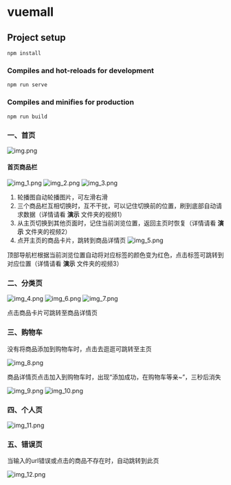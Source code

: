 # vuemall
## Project setup
```
npm install
```
### Compiles and hot-reloads for development
```
npm run serve
```
### Compiles and minifies for production
```
npm run build
```
### 一、首页
![img.png](演示/img.png)
#### 首页商品栏
![img_1.png](演示/img_1.png)
![img_2.png](演示/img_2.png)
![img_3.png](演示/img_3.png)
1. 轮播图自动轮播图片，可左滑右滑
2. 三个商品栏互相切换时，互不干扰，可以记住切换前的位置，刷到底部自动请求数据（详情请看 **演示** 文件夹的视频1）
3. 从主页切换到其他页面时，记住当前浏览位置，返回主页时恢复（详情请看 **演示** 文件夹的视频2）
4. 点开主页的商品卡片，跳转到商品详情页
![img_5.png](演示/img_5.png)
   
顶部导航栏根据当前浏览位置自动将对应标签的颜色变为红色，点击标签可跳转到对应位置（详情请看 **演示** 文件夹的视频3）

### 二、分类页
![img_4.png](演示/img_4.png)
![img_6.png](演示/img_6.png)
![img_7.png](演示/img_7.png)

点击商品卡片可跳转至商品详情页

### 三、购物车
没有将商品添加到购物车时，点击去逛逛可跳转至主页

![img_8.png](演示/img_8.png)

商品详情页点击加入到购物车时，出现“添加成功，在购物车等亲~”，三秒后消失

![img_9.png](演示/img_9.png)
![img_10.png](演示/img_10.png)

### 四、个人页
![img_11.png](演示/img_11.png)

### 五、错误页
当输入的url错误或点击的商品不存在时，自动跳转到此页

![img_12.png](演示/img_12.png)
